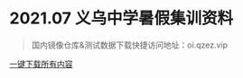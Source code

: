 # 2021.07 义乌中学暑假集训资料

> 国内镜像仓库&测试数据下载快捷访问地址：oi.qzez.vip

[一键下载所有内容](https://yzxoi.coding.net/p/qzez-courseware/d/OIdata-2021-07/git/archive/master/?download=true)
